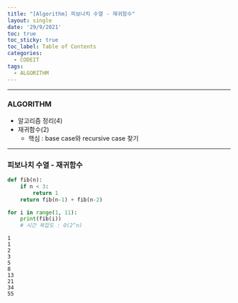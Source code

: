 ```yaml
---
title: "[Algorithm] 피보나치 수열 - 재귀함수"
layout: single
date: '29/9/2021'
toc: true
toc_sticky: true
toc_label: Table of Contents
categories:
  - CODEIT
tags:
  - ALGORITHM
---
```


---
### ALGORITHM
* 알고리즘 정리(4)
* 재귀함수(2)
  * 핵심 : base case와 recursive case 찾기

---

### 피보나치 수열 - 재귀함수


```python
def fib(n):
    if n < 3:
        return 1
    return fib(n-1) + fib(n-2)

for i in range(1, 11):
    print(fib(i))
    # 시간 복잡도 : O(2^n)
```

    1
    1
    2
    3
    5
    8
    13
    21
    34
    55


